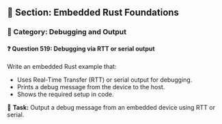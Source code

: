 ## 📘 Section: Embedded Rust Foundations  
### 🔹 Category: Debugging and Output  
#### ❓ Question 519: Debugging via RTT or serial output

Write an embedded Rust example that:

- Uses Real-Time Transfer (RTT) or serial output for debugging.
- Prints a debug message from the device to the host.
- Shows the required setup in code.

🔧 **Task:** Output a debug message from an embedded device using RTT or serial.
